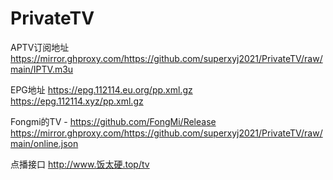 # PrivateTV

APTV订阅地址
https://mirror.ghproxy.com/https://github.com/superxyj2021/PrivateTV/raw/main/IPTV.m3u

EPG地址
https://epg.112114.eu.org/pp.xml.gz
https://epg.112114.xyz/pp.xml.gz

Fongmi的TV - https://github.com/FongMi/Release
https://mirror.ghproxy.com/https://github.com/superxyj2021/PrivateTV/raw/main/online.json



点播接口
http://www.饭太硬.top/tv
